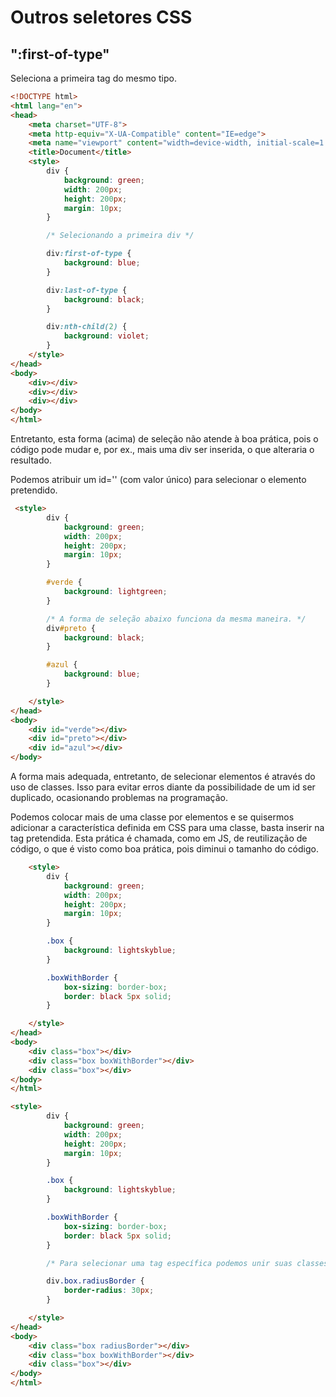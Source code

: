 # Outros seletores CSS

## ":first-of-type"

Seleciona a primeira tag do mesmo tipo.

```html
<!DOCTYPE html>
<html lang="en">
<head>
    <meta charset="UTF-8">
    <meta http-equiv="X-UA-Compatible" content="IE=edge">
    <meta name="viewport" content="width=device-width, initial-scale=1.0">
    <title>Document</title>
    <style>
        div {
            background: green;
            width: 200px;
            height: 200px;
            margin: 10px;
        }

        /* Selecionando a primeira div */

        div:first-of-type {
            background: blue;
        }

        div:last-of-type {
            background: black;
        }

        div:nth-child(2) {
            background: violet;
        }
    </style>
</head>
<body>
    <div></div>
    <div></div>
    <div></div>
</body>
</html>
```

Entretanto, esta forma (acima) de seleção não atende à boa prática, pois o código pode mudar e, por ex., mais uma div ser inserida, o que alteraria o resultado.

Podemos atribuir um id='' (com valor único) para selecionar o elemento pretendido.

```html
 <style>
        div {
            background: green;
            width: 200px;
            height: 200px;
            margin: 10px;
        }

        #verde {
            background: lightgreen;
        }

        /* A forma de seleção abaixo funciona da mesma maneira. */
        div#preto {
            background: black;
        }

        #azul {
            background: blue;
        }

    </style>
</head>
<body>
    <div id="verde"></div>
    <div id="preto"></div>
    <div id="azul"></div>
</body>
```

A forma mais adequada, entretanto, de selecionar elementos é através do uso de classes. Isso para evitar erros diante da possibilidade de um id ser duplicado, ocasionando problemas na programação.

Podemos colocar mais de uma classe por elementos e se quisermos adicionar a característica definida em CSS para uma classe, basta inserir na tag pretendida. Esta prática é chamada, como em JS, de reutilização de código, o que é visto como boa prática, pois diminui o tamanho do código.

```html
    <style>
        div {
            background: green;
            width: 200px;
            height: 200px;
            margin: 10px;
        }

        .box {
            background: lightskyblue;
        }

        .boxWithBorder {
            box-sizing: border-box;
            border: black 5px solid;
        }

    </style>
</head>
<body>
    <div class="box"></div>
    <div class="box boxWithBorder"></div>
    <div class="box"></div>
</body>
</html>
```

```html
<style>
        div {
            background: green;
            width: 200px;
            height: 200px;
            margin: 10px;
        }

        .box {
            background: lightskyblue;
        }

        .boxWithBorder {
            box-sizing: border-box;
            border: black 5px solid;
        }

        /* Para selecionar uma tag específica podemos unir suas classes até torná-la única. No caso, poderíamos selecionar pela classe única ".radiusBorder", mas é possível fazer da forma abaixo se houver necessidade */

        div.box.radiusBorder {
            border-radius: 30px;
        }

    </style>
</head>
<body>
    <div class="box radiusBorder"></div>
    <div class="box boxWithBorder"></div>
    <div class="box"></div>
</body>
</html>
```


